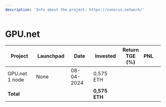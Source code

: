 ```yaml
---
description: 'Info about the project: https://sonorus.network/'
---
```


# GPU.net

<table data-full-width="true"><thead><tr><th width="141">Project</th><th width="138">Launchpad</th><th width="132">Date</th><th width="133">Invested</th><th>Return TGE (%)</th><th>PNL</th><th></th></tr></thead><tbody><tr><td>GPU.net 1 node</td><td>None</td><td>08-04-2024</td><td>0,575 ETH</td><td></td><td></td><td></td></tr><tr><td><strong>Total</strong></td><td></td><td></td><td><strong>0,575 ETH</strong></td><td></td><td></td><td></td></tr></tbody></table>
